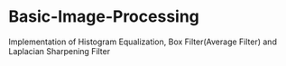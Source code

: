 # Basic-Image-Processing
Implementation of Histogram Equalization, Box Filter(Average Filter) and Laplacian Sharpening Filter
